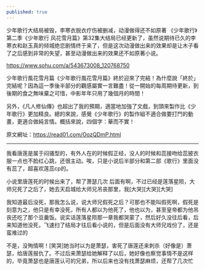```yaml
---
published: true
---
```

少年歌行大结局被毁，李寒衣脱衣疗伤被删减，动漫做得还不如原著 
《少年歌行》第二季《少年歌行 风花雪月篇》第32集大结局已经更新了，虽然说期待已久的李寒衣和赵玉真的倾城绝恋剧情终于来了，但是这次动漫做出来的效果却是让木子看了之后感到非常的失望，甚至动漫做出来的效果还不如原著小说。

  https://www.sohu.com/a/543673008_120768750
  
少年歌行風花雪月篇《少年歌行風花雪月篇》終於迎來了完結！為什麼說「終於」完結呢？因為這一季後半部分的觀感屬實一言難盡！從一開始的每周期待更新，到後期的食之無味棄之可惜，中影年年只用了幾個月的時間！

另外，《凡人修仙傳》也超出了我的預期，適當地加強了文戲，到頭來製作比《少年歌行》更加精良。總的來說，感覺《少年歌行》的製作組不適合做要打鬥的動畫，更適合做純言情。概括來說，四個字：華而不實！

原文網址：https://read01.com/OozQDmP.html

---

我看唐莲是属于闷骚型的，有外人在的时候假正经，没人的时候和蕊接吻给蕊披衣服一点也不脸红心跳，还很主动。唉，只是小说后半部分和第二部《歌行》里面没有蕊了，超喜欢莲蕊cp的。

小说里唐莲死的时候出来了，帮了萧瑟几次
后面有啊，不过已经是莲落星陨，大师兄死了之后了，她去天启城给大师兄吊丧那里，我[大哭][大哭][大哭]

我知道最后没死，那我怎么说，说大师兄假死之后？可那也不能叫假死啊，假死是刻意为之，他只是有幸没死，所有人都以为他死了，他也以为，甚至皇帝都为他吊丧还吃了那个豆羹饭。说实话莲落星陨那一章我都哭蒙了，然后好久没往后看，后来知道他没死，飞速扫了结局才往后看小说的，但是后面没有大师兄戏份了，还是蛮难过的

不是，没殉情啊！[笑哭]她当时以为是萧瑟，害死了唐莲还来刺杀（好像是）萧瑟，给唐莲报仇了。不过后来萧瑟给她解释了以后，她好像也察觉事情不是这样的，毕竟萧瑟也是唐莲认可的兄弟，所以后来也没有找萧瑟麻烦，还帮了几次忙

